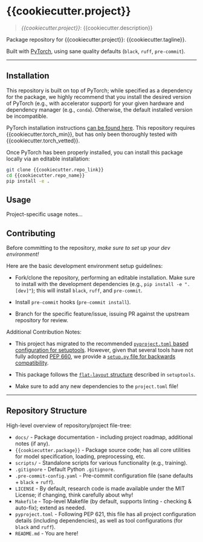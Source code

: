 # {{cookiecutter.project}}

> *{{cookiecutter.project}}*: {{cookiecutter.description}}

Package repository for {{cookiecutter.project}}: {{cookiecutter.tagline}}.

Built with [PyTorch](https://pytorch.org/), using sane quality defaults (`black`, `ruff`, `pre-commit`).

---

## Installation

This repository is built on top of PyTorch; while specified as a dependency for the package, we highly recommend that
you install the desired version of PyTorch (e.g., with accelerator support) for your given hardware and dependency
manager (e.g., `conda`). Otherwise, the default installed version be incompatible.

PyTorch installation instructions [can be found here](https://pytorch.org/get-started/locally/). This repository
requires {{cookiecutter.torch_min}}, but has only been thoroughly tested with {{cookiecutter.torch_vetted}}.

Once PyTorch has been properly installed, you can install this package locally via an editable installation:

```bash
git clone {{cookiecutter.repo_link}}
cd {{cookiecutter.repo_name}}
pip install -e .
```

## Usage

Project-specific usage notes...

## Contributing

Before committing to the repository, *make sure to set up your dev environment!*

Here are the basic development environment setup guidelines:

+ Fork/clone the repository, performing an editable installation. Make sure to install with the development dependencies
  (e.g., `pip install -e ".[dev]"`); this will install `black`, `ruff`, and `pre-commit`.

+ Install `pre-commit` hooks (`pre-commit install`).

+ Branch for the specific feature/issue, issuing PR against the upstream repository for review.

Additional Contribution Notes:
- This project has migrated to the recommended
  [`pyproject.toml` based configuration for setuptools](https://setuptools.pypa.io/en/latest/userguide/quickstart.html).
  However, given that several tools have not fully adopted [PEP 660](https://peps.python.org/pep-0660/), we provide a
  [`setup.py` file for backwards compatibility](https://setuptools.pypa.io/en/latest/userguide/pyproject_config.html).

- This package follows the [`flat-layout` structure](https://setuptools.pypa.io/en/latest/userguide/package_discovery.html#flat-layout)
  described in `setuptools`.

- Make sure to add any new dependencies to the `project.toml` file!

---

## Repository Structure

High-level overview of repository/project file-tree:

+ `docs/` - Package documentation - including project roadmap, additional notes (if any).
+ `{{cookiecutter.package}}` - Package source code; has all core utilities for model specification, loading,
                               preprocessing, etc.
+ `scripts/` - Standalone scripts for various functionality (e.g., training).
+ `.gitignore` - Default Python `.gitignore`.
+ `.pre-commit-config.yaml` - Pre-commit configuration file (sane defaults + `black` + `ruff`).
+ `LICENSE` - By default, research code is made available under the MIT License; if changing, think carefully about why!
+ `Makefile` - Top-level Makefile (by default, supports linting - checking & auto-fix); extend as needed.
+ `pyproject.toml` - Following PEP 621, this file has all project configuration details (including dependencies), as
                     well as tool configurations (for `black` and `ruff`).
+ `README.md` - You are here!
